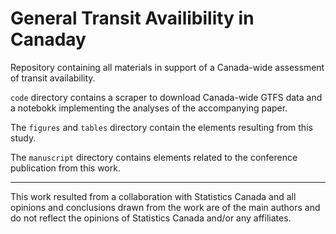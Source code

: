 # General Transit Availibility in Canaday

Repository containing all materials in support of a Canada-wide assessment of transit availability.

`code` directory contains a scraper to download Canada-wide GTFS data and a notebokk implementing the analyses of the accompanying paper.

The `figures` and `tables` directory contain the elements resulting from this study.

The `manuscript` directory contains elements related to the conference publication from this work.

---

This work resulted from a collaboration with Statistics Canada and all opinions and conclusions drawn from the work are of the main authors and do not reflect the opinions of Statistics Canada and/or any affiliates.
